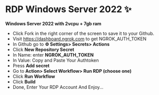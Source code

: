 # RDP Windows Server 2022 ✨

**Windows Server 2022 with 2vcpu + 7gb ram**


+ Click Fork in the right corner of the screen to save it to your Github.
+ Visit https://dashboard.ngrok.com to get NGROK_AUTH_TOKEN
+ In Github go to **⚙ Settings> Secrets> Actions**
+ Click **New Repository Secret**
+ In Name: enter **NGROK_AUTH_TOKEN**
+ In Value: Copy and Paste Your Authtoken
+ Press **Add secret**
+ Go to **Action> Select Workflow> Run RDP (choose one)**
+ Click **Run Workflow**
+ Click **Build**
+ Done, Enter Your RDP Account And Enjoy...

<!-- 

Tutorial Revamp By DinXYZ.
Source Repo Has Been Deleted Due To Abusement Issues.
Need Help ? Contact Me [ https://wa.me/6287819654911 ]

-->
